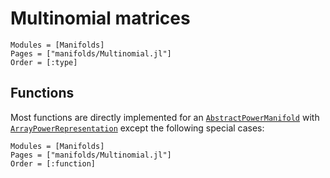 # Multinomial matrices

```@autodocs
Modules = [Manifolds]
Pages = ["manifolds/Multinomial.jl"]
Order = [:type]
```

## Functions

Most functions are directly implemented for an [`AbstractPowerManifold`](https://juliamanifolds.github.io/ManifoldsBase.jl/stable/manifolds.html#ManifoldsBase.AbstractPowerManifold)  with [`ArrayPowerRepresentation`](@ref) except the following special cases:

```@autodocs
Modules = [Manifolds]
Pages = ["manifolds/Multinomial.jl"]
Order = [:function]
```
